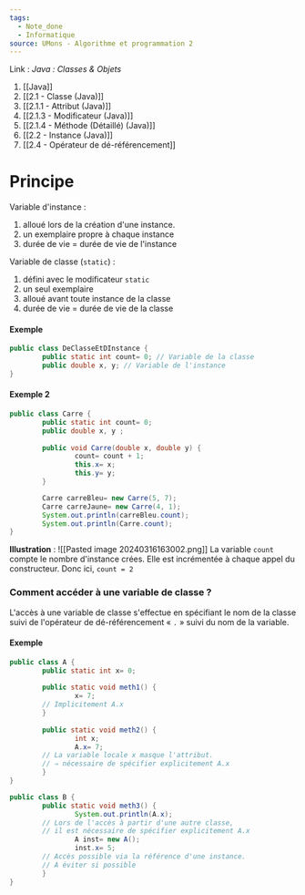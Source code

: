 ```yaml
---
tags:
  - Note_done
  - Informatique
source: UMons - Algorithme et programmation 2
---
```


Link :
_Java : Classes & Objets_
1. [[Java]]
2. [[2.1 - Classe (Java)]]
3. [[2.1.1 - Attribut (Java)]]
4. [[2.1.3 - Modificateur (Java)]]
5. [[2.1.4 - Méthode (Détaillé) (Java)]]
6. [[2.2 - Instance (Java)]]
7. [[2.4 - Opérateur de dé-référencement]]

# Principe
Variable d'instance :
1. alloué lors de la création d'une instance. 
2. un exemplaire propre à chaque instance 
3. durée de vie = durée de vie de l'instance

Variable de classe (`static`) :
1. défini avec le modificateur `static` 
2. un seul exemplaire 
3. alloué avant toute instance de la classe 
4. durée de vie = durée de vie de la classe

#### Exemple
```java
public class DeClasseEtDInstance { 
		public static int count= 0; // Variable de la classe
		public double x, y; // Variable de l'instance
}
```

#### Exemple 2
```java
public class Carre { 
		public static int count= 0; 
		public double x, y ; 
		
		public void Carre(double x, double y) { 
				count= count + 1; 
				this.x= x; 
				this.y= y; 
		} 

		Carre carreBleu= new Carre(5, 7); 
		Carre carreJaune= new Carre(4, 1); 
		System.out.println(carreBleu.count); 
		System.out.println(Carre.count);
}
```
**Illustration** : ![[Pasted image 20240316163002.png]]
La variable `count` compte le nombre d'instance crées. Elle est incrémentée à chaque appel du constructeur. Donc ici, `count = 2` 

### Comment accéder à une variable de classe ?
L'accès à une variable de classe s'effectue en spécifiant le nom de la classe suivi de l'opérateur de dé-référencement « `.` » suivi du nom de la variable.
#### Exemple
```java
public class A { 
		public static int x= 0; 
		
		public static void meth1() { 
				x= 7; 
		// Implicitement A.x
		} 
		
		public static void meth2() { 
				int x; 
				A.x= 7; 
		// La variable locale x masque l'attribut.
		// ⇒ nécessaire de spécifier explicitement A.x
		}
}

public class B { 
		public static void meth3() { 
				System.out.println(A.x); 
		// Lors de l'accès à partir d'une autre classe, 
		// il est nécessaire de spécifier explicitement A.x
				A inst= new A(); 
				inst.x= 5; 
		// Accès possible via la référence d'une instance. 
		// A éviter si possible
		}
}
```